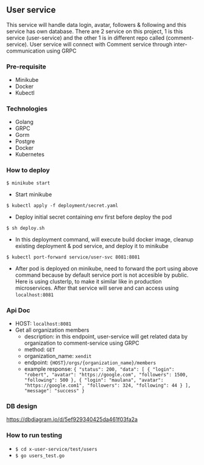 ## User service
This service will handle data login, avatar, followers & following and this service has own database.
There are 2 service on this project, 1 is this service (user-service) and the other 1 is in different repo called (comment-service).
User service will connect with Comment service through inter-communication using GRPC

### Pre-requisite
- Minikube
- Docker
- Kubectl

### Technologies
- Golang
- GRPC
- Gorm
- Postgre
- Docker
- Kubernetes

### How to deploy
``$ minikube start``
- Start minikube

``$ kubectl apply -f deployment/secret.yaml``
- Deploy initial secret containing env first before deploy the pod

``$ sh deploy.sh``
- In this deployment command, will execute build docker image, cleanup existing deployment & pod service, and deploy it to minikube

```$ kubectl port-forward service/user-svc 8081:8081```
- After pod is deployed on minikube, need to forward the port using above command because by default service port is not accesible by public. Here is using clusterIp, to make it similar like in production microservices. After that service will serve and can access using ``localhost:8081``

### Api Doc
- HOST: `localhost:8081`
- Get all organization members
    - description: in this endpoint, user-service will get related data by organization to comment-service using GRPC
    - method: `GET`
    - organization_name: `xendit`
    - endpoint: `{HOST}/orgs/{organization_name}/members`
    - example response:
    `
        {
            "status": 200,
            "data": [
                {
                    "login": "robert",
                    "avatar": "https://google.com",
                    "followers": 1500,
                    "following": 500
                },
                {
                    "login": "maulana",
                    "avatar": "https://google.com1",
                    "followers": 324,
                    "following": 44
                }
            ],
            "message": "success"
        }
    `
### DB design
https://dbdiagram.io/d/5ef929340425da461f03fa2a

### How to run testing
- `$ cd x-user-service/test/users`
- `$ go users_test.go`